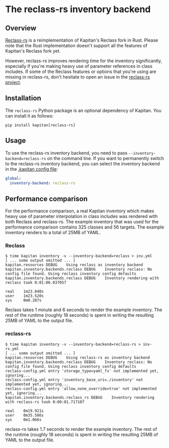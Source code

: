 # The reclass-rs inventory backend

## Overview

[Reclass-rs](https://github.com/projectsyn/reclass-rs) is a reimplementation of Kapitan's Reclass fork in Rust.
Please note that the Rust implementation doesn't support all the features of Kapitan's Reclass fork yet.

However, reclass-rs improves rendering time for the inventory significantly, especially if you're making heavy use of parameter references in class includes.
If some of the Reclass features or options that you're using are missing in reclass-rs, don't hesitate to open an issue in the [reclass-rs project](https://github.com/projectsyn/reclass-rs/issues/new?assignees=&labels=enhancement&projects=&template=03_missing_reclass_feature.md).

## Installation

The `reclass-rs` Python package is an optional dependency of Kapitan.
You can install it as follows:

```shell
pip install kapitan[reclass-rs]
```

## Usage

To use the reclass-rs inventory backend, you need to pass `--inventory-backend=reclass-rs` on the command line.
If you want to permanently switch to the reclass-rs inventory backend, you can select the inventory backend in the [.kapitan config file](../commands/kapitan_dotfile.md):

```yaml
global:
  inventory-backend: reclass-rs
```

## Performance comparison

For the performance comparison, a real Kapitan inventory which makes heavy use of parameter interpolation in class includes was rendered with both Reclass and reclass-rs.
The example inventory that was used for the performance comparison contains 325 classes and 56 targets.
The example inventory renders to a total of 25MB of YAML.

### Reclass

```
$ time kapitan inventory -v --inventory-backend=reclass > inv.yml
[ ... some output omitted ... ]
kapitan.resources DEBUG    Using reclass as inventory backend
kapitan.inventory.backends.reclass DEBUG    Inventory reclass: No config file found. Using reclass inventory config defaults
kapitan.inventory.backends.reclass DEBUG    Inventory rendering with reclass took 0:01:06.037057

real    1m23.840s
user    1m23.520s
sys     0m0.287s
```

Reclass takes 1 minute and 6 seconds to render the example inventory.
The rest of the runtime (roughly 18 seconds) is spent in writing the resulting 25MB of YAML to the output file.

### reclass-rs

```
$ time kapitan inventory -v --inventory-backend=reclass-rs > inv-rs.yml
[ ... some output omitted ... ]
kapitan.resources DEBUG    Using reclass-rs as inventory backend
kapitan.inventory.backends.reclass DEBUG    Inventory reclass: No config file found. Using reclass inventory config defaults
reclass-config.yml entry 'storage_type=yaml_fs' not implemented yet, ignoring...
reclass-config.yml entry 'inventory_base_uri=./inventory' not implemented yet, ignoring...
reclass-config.yml entry 'allow_none_override=true' not implemented yet, ignoring...
kapitan.inventory.backends.reclass_rs DEBUG    Inventory rendering with reclass-rs took 0:00:01.717107

real    0m19.921s
user    0m35.586s
sys     0m1.066s
```

reclass-rs takes 1.7 seconds to render the example inventory.
The rest of the runtime (roughly 18 seconds) is spent in writing the resulting 25MB of YAML to the output file.
